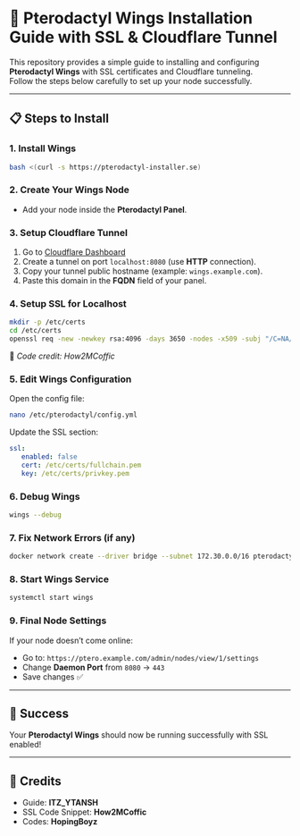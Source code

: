 # 🚀 Pterodactyl Wings Installation Guide with SSL & Cloudflare Tunnel

This repository provides a simple guide to installing and configuring **Pterodactyl Wings** with SSL certificates and Cloudflare tunneling.  
Follow the steps below carefully to set up your node successfully.

---

## 📋 Steps to Install

### 1. Install Wings
```bash
bash <(curl -s https://pterodactyl-installer.se)
```

### 2. Create Your Wings Node
- Add your node inside the **Pterodactyl Panel**.

### 3. Setup Cloudflare Tunnel
1. Go to [Cloudflare Dashboard](https://dash.cloudflare.com)  
2. Create a tunnel on port `localhost:8080` (use **HTTP** connection).  
3. Copy your tunnel public hostname (example: `wings.example.com`).  
4. Paste this domain in the **FQDN** field of your panel.

### 4. Setup SSL for Localhost
```bash
mkdir -p /etc/certs
cd /etc/certs
openssl req -new -newkey rsa:4096 -days 3650 -nodes -x509 -subj "/C=NA/ST=NA/L=NA/O=NA/CN=Generic SSL Certificate" -keyout privkey.pem -out fullchain.pem
```
📌 *Code credit: How2MCoffic*  

### 5. Edit Wings Configuration
Open the config file:
```bash
nano /etc/pterodactyl/config.yml
```
Update the SSL section:
```yaml
ssl:
   enabled: false
   cert: /etc/certs/fullchain.pem
   key: /etc/certs/privkey.pem
```

### 6. Debug Wings
```bash
wings --debug
```

### 7. Fix Network Errors (if any)
```bash
docker network create --driver bridge --subnet 172.30.0.0/16 pterodactyl_nw
```

### 8. Start Wings Service
```bash
systemctl start wings
```

### 9. Final Node Settings
If your node doesn’t come online:
- Go to: `https://ptero.example.com/admin/nodes/view/1/settings`
- Change **Daemon Port** from `8080` → `443`
- Save changes ✅

---

## 🎉 Success
Your **Pterodactyl Wings** should now be running successfully with SSL enabled!  

---

## 📝 Credits
- Guide: **ITZ_YTANSH**  
- SSL Code Snippet: **How2MCoffic**
- Codes: **HopingBoyz**
